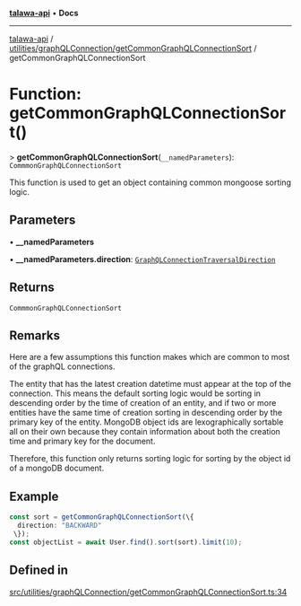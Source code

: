 [**talawa-api**](../../../../README.md) • **Docs**

***

[talawa-api](../../../../modules.md) / [utilities/graphQLConnection/getCommonGraphQLConnectionSort](../README.md) / getCommonGraphQLConnectionSort

# Function: getCommonGraphQLConnectionSort()

\> **getCommonGraphQLConnectionSort**(`__namedParameters`): `CommmonGraphQLConnectionSort`

This function is used to get an object containing common mongoose sorting logic.

## Parameters

• **\_\_namedParameters**

• **\_\_namedParameters.direction**: [`GraphQLConnectionTraversalDirection`](../../type-aliases/GraphQLConnectionTraversalDirection.md)

## Returns

`CommmonGraphQLConnectionSort`

## Remarks

Here are a few assumptions this function makes which are common to most of the
graphQL connections.

The entity that has the latest creation datetime must appear at the top of the connection. This
means the default sorting logic would be sorting in descending order by the time of creation of
an entity, and if two or more entities have the same time of creation sorting in descending order
by the primary key of the entity. MongoDB object ids are lexographically sortable all on their own
because they contain information about both the creation time and primary key for the document.

Therefore, this function only returns sorting logic for sorting by the object id of a mongoDB
document.

## Example

```ts
const sort = getCommonGraphQLConnectionSort(\{
  direction: "BACKWARD"
 \});
const objectList = await User.find().sort(sort).limit(10);
```

## Defined in

[src/utilities/graphQLConnection/getCommonGraphQLConnectionSort.ts:34](https://github.com/PalisadoesFoundation/talawa-api/blob/7fc9f13527dc6ead651f268e58527dcc279b95bc/src/utilities/graphQLConnection/getCommonGraphQLConnectionSort.ts#L34)
